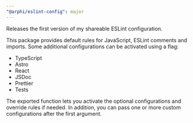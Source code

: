 ```yaml
---
"@arphi/eslint-config": major
---
```


Releases the first version of my shareable ESLint configuration.

This package provides default rules for JavaScript, ESLint comments and imports. Some additional configurations can be activated using a flag:

- TypeScript
- Astro
- React
- JSDoc
- Prettier
- Tests

The exported function lets you activate the optional configurations and override rules if needed. In addition, you can pass one or more custom configurations after the first argument.
